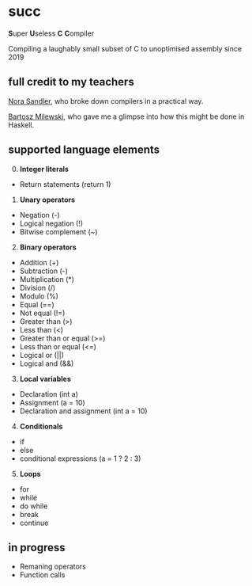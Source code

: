 # succ

**S**uper **U**seless **C** **C**ompiler

Compiling a laughably small subset of C to unoptimised assembly since 2019

## full credit to my teachers

[Nora Sandler](https://norasandler.com/2017/11/29/Write-a-Compiler.html), who broke down compilers in a practical way.

[Bartosz Milewski](https://www.schoolofhaskell.com/user/bartosz/basics-of-haskell/4-symbolic-calculator-recursion), who gave me a glimpse into how this might be done in Haskell.

## supported language elements

0. **Integer literals**
* Return statements (return 1)

1. **Unary operators**
* Negation (-)
* Logical negation (!)
* Bitwise complement (~)

2. **Binary operators**
* Addition (+)
* Subtraction (-)
* Multiplication (*)
* Division (/)
* Modulo (%)
* Equal (==)
* Not equal (!=)
* Greater than (>)
* Less than (<)
* Greater than or equal (>=)
* Less than or equal (<=)
* Logical or (||)
* Logical and (&&)

3. **Local variables**
* Declaration (int a)
* Assignment (a = 10)
* Declaration and assignment (int a = 10)

4. **Conditionals**
* if
* else
* conditional expressions (a = 1 ? 2 : 3)

5. **Loops**
* for
* while
* do while
* break
* continue

## in progress

* Remaning operators
* Function calls
